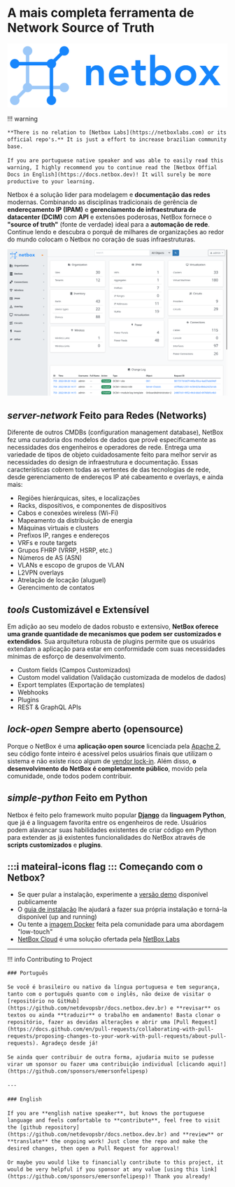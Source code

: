 # A mais completa ferramenta de Network Source of Truth

![Netbox Logo](./images/netbox_logo.svg)

!!! warning

    **There is no relation to [Netbox Labs](https://netboxlabs.com) or its official repo's.** It is just a effort to increase brazilian community base.

    If you are portuguese native speaker and was able to easily read this warning, I highly recommend you to continue read the [Netbox Offial Docs in English](https://docs.netbox.dev)! It will surely be more productive to your learning.



Netbox é a solução lider para modelagem e **documentação das redes** modernas. Combinando as disciplinas tradicionais de gerência de **endereçamento IP (IPAM)** e **gerenciamento de infraestrutura de datacenter (DCIM)** com **API** e extensões poderosas, NetBox fornece o **"source of truth"** (fonte de verdade) ideal para a **automação de rede**. Continue lendo e descubra o porquê de milhares de organizações ao redor do mundo colocam o Netbox no coração de suas infraestruturas.

![Netbox UI](./images/netbox-ui.webp)

## <i class="material-icons">server-network</i> Feito para Redes (Networks)

Diferente de outros CMDBs (configuration management database), NetBox fez uma curadoria dos modelos de dados que provê especificamente as necessidades dos engenheiros e operadores de rede. Entrega uma variedade de tipos de objeto cuidadosamente feito para melhor servir as necessidades do design de infraestrutura e documentação. Essas características cobrem todas as vertentes de das tecnologias de rede, desde gerenciamento de endereços IP até cabeamento e overlays, e ainda mais:
- Regiões hierárquicas, sites, e localizações
- Racks, dispositivos, e componentes de dispositivos
- Cabos e conexões wireless (Wi-Fi)
- Mapeamento da distribuição de energia
- Máquinas virtuais e clusters
- Prefixos IP, ranges e endereços
- VRFs e route targets
- Grupos FHRP (VRRP, HSRP, etc.)
- Números de AS (ASN)
- VLANs e escopo de grupos de VLAN
- L2VPN overlays
- Atrelação de locação (aluguel)
- Gerencimento de contatos

## <i class="material-icons">tools</i> Customizável e Extensível
Em adição ao seu modelo de dados robusto e extensivo, **NetBox oferece uma grande quantidade de mecanismos que podem ser customizados e extendidos**. Sua arquitetura robusta de plugins permite que os usuários extendam a aplicação para estar em conformidade com suas necessidades mínimas de esforço de desenvolvimento.
- Custom fields (Campos Customizados)
- Custom model validation (Validação customizada de modelos de dados)
- Export templates (Exportação de templates)
- Webhooks
- Plugins
- REST & GraphQL APIs

## <i class="material-icons">lock-open</i> Sempre aberto (opensource)
Porque o NetBox é uma **aplicação open source** licenciada pela [Apache 2](https://www.apache.org/licenses/LICENSE-2.0.html), seu código fonte inteiro é acessível pelos usuários finais que utilizam o sistema e não existe risco algum de [vendor lock-in](https://pt.wikipedia.org/wiki/Aprisionamento_tecnol%C3%B3gico). Além disso, **o desenvolvimento do NetBox é completamente público**, movido pela comunidade, onde todos podem contribuir.

## <i class="material-icons">simple-python</i> Feito em Python
Netbox é feito pelo framework muito popular **[Django](http://www.djangoproject.com/)** da **linguagem Python**, que já é a linguagem favorita entre os engenheiros de rede. Usuários podem alavancar suas habilidades existentes de criar código em Python para extender as já existentes funcionalidades do NetBox através de **scripts customizados** e **plugins**.

## :::i mateiral-icons flag ::: Começando com o Netbox?
- Se quer pular a instalação, experimente a [versão demo](https://demo.netbox.dev/) disponível publicamente
- O [guia de instalação](https://docs.netbox.dev/en/stable/installation/) lhe ajudará a fazer sua própria instalação e torná-la disponível (up and running)
- Ou tente a [imagem Docker](https://github.com/netbox-community/netbox-docker) feita pela comunidade para uma abordagem "low-touch"
- [NetBox Cloud](https://netboxlabs.com/netbox-cloud) é uma solução ofertada pela [NetBox Labs](https://netboxlabs.com/)

---

!!! info Contributing to Project

    ### Português

    Se você é brasileiro ou nativo da língua portuguesa e tem segurança, tanto com o português quanto com o inglês, não deixe de visitar o [repositório no GitHub](https://github.com/netdevopsbr/docs.netbox.dev.br) e **revisar** os textos ou ainda **traduzir** o trabalho em andamento! Basta clonar o repositório, fazer as devidas alterações e abrir uma [Pull Request](https://docs.github.com/en/pull-requests/collaborating-with-pull-requests/proposing-changes-to-your-work-with-pull-requests/about-pull-requests). Agradeço desde já!

    Se ainda quer contribuir de outra forma, ajudaria muito se pudesse virar um sponsor ou fazer uma contribuição individual [clicando aqui!](https://github.com/sponsors/emersonfelipesp)

    ---

    ### English
    
    If you are **english native speaker**, but knows the portuguese language and feels comfortable to **contribute**, feel free to visit the [github repository](https://github.com/netdevopsbr/docs.netbox.dev.br) and **review** or **translate** the ongoing work! Just clone the repo and make the desired changes, then open a Pull Request for approval!

    Or maybe you would like to financially contribute to this project, it would be very helpful if you sponsor at any value [using this link](https://github.com/sponsors/emersonfelipesp)! Thank you already!